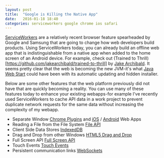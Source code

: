 ```yaml
---
layout: post
title:  "Google is Killing the Native App"
date:   2016-01-18 18:40
categories: serviceworkers google chrome ios safari
---
```

[ServiceWorkers](https://www.w3.org/TR/service-workers/) are a relatively recent browser feature spearheaded by Google and Samsung 
that are going to change how web developers build products.
Using ServiceWorkers today, you can already build an offline web app that is indistinguishable from a native app
when added to the home screen of an Android device.
For example, check out (Trained to Thrill)[https://github.com/jakearchibald/trained-to-thrill] by [Jake Archibald](https://jakearchibald.com).
It seems pretty clear that the web is becoming the new JVM-it's what [Java Web Start](http://docs.oracle.com/javase/tutorial/deployment/webstart/) 
could have been with its automatic updating and hidden installer.

Below are some other features that the web platform previously did not have that are quickly becoming a reality. You can use many of
these features today to enhance your existing webapps-for example I've recently used ServiceWorkers to cache API data in a work
project to prevent duplicate network requests for the same data without increasing the complexity of my webapp.



* Separate Window [Chrome Plugins](https://chrome.google.com/webstore/category/apps) and
    [iOS](https://developer.apple.com/library/ios/documentation/AppleApplications/Reference/SafariWebContent/ConfiguringWebApplications/ConfiguringWebApplications.html)
    /
    [Android](https://developers.google.com/web/updates/2014/11/Support-for-installable-web-apps-with-webapp-manifest-in-chrome-38-for-Android?hl=en)
    Web Apps
* Reading a File from the File System [File API](https://www.w3.org/TR/FileAPI/)
* Client Side Data Stores [IndexedDB](https://www.w3.org/TR/IndexedDB/)
* Drag and Drop from other Windows [HTML5 Drag and Drop](https://html.spec.whatwg.org/multipage/interaction.html#dnd)
* Full Screen API [Full Screen API](https://fullscreen.spec.whatwg.org/)
* Touch Events [Touch Events](http://www.w3.org/TR/websockets/)
* Persistent communication links [WebSockets](http://www.w3.org/TR/websockets/)

